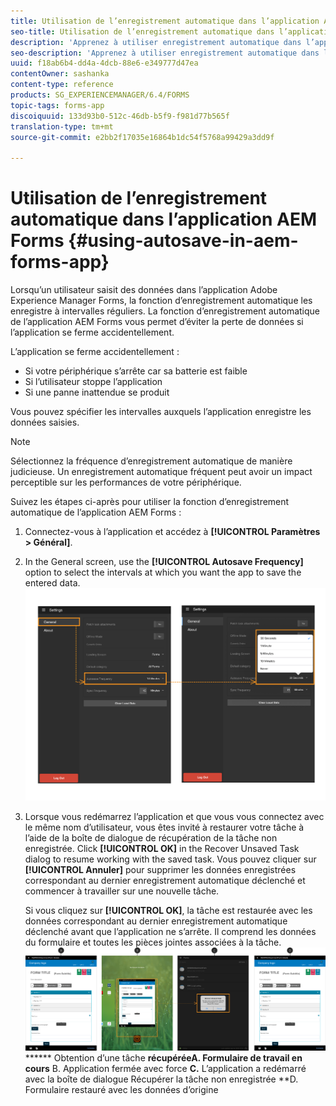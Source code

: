 ```yaml
---
title: Utilisation de l’enregistrement automatique dans l’application AEM Forms
seo-title: Utilisation de l’enregistrement automatique dans l’application AEM Forms
description: 'Apprenez à utiliser enregistrement automatique dans l’application AEM Forms afin d’éviter la perte de données. '
seo-description: 'Apprenez à utiliser enregistrement automatique dans l’application AEM Forms afin d’éviter la perte de données. '
uuid: f18ab6b4-dd4a-4dcb-88e6-e349777d47ea
contentOwner: sashanka
content-type: reference
products: SG_EXPERIENCEMANAGER/6.4/FORMS
topic-tags: forms-app
discoiquuid: 133d93b0-512c-46db-b5f9-f981d77b565f
translation-type: tm+mt
source-git-commit: e2bb2f17035e16864b1dc54f5768a99429a3dd9f

---
```



# Utilisation de l’enregistrement automatique dans l’application AEM Forms {#using-autosave-in-aem-forms-app}

Lorsqu’un utilisateur saisit des données dans l’application Adobe Experience Manager Forms, la fonction d’enregistrement automatique les enregistre à intervalles réguliers. La fonction d’enregistrement automatique de l’application AEM Forms vous permet d’éviter la perte de données si l’application se ferme accidentellement.

L’application se ferme accidentellement :

* Si votre périphérique s’arrête car sa batterie est faible
* Si l’utilisateur stoppe l’application
* Si une panne inattendue se produit

Vous pouvez spécifier les intervalles auxquels l’application enregistre les données saisies.

>[!NOTE]
>
>Sélectionnez la fréquence d’enregistrement automatique de manière judicieuse. Un enregistrement automatique fréquent peut avoir un impact perceptible sur les performances de votre périphérique.

Suivez les étapes ci-après pour utiliser la fonction d’enregistrement automatique de l’application AEM Forms :

1. Connectez-vous à l’application et accédez à **[!UICONTROL Paramètres > Général]**.
1. In the General screen, use the **[!UICONTROL Autosave Frequency]** option to select the intervals at which you want the app to save the entered data.
   [ ![Définition de la fréquence d’enregistrement automatique](assets/using-autosave-freq-07.png)](assets/using-autosave-freq-07-1.png)

1. Lorsque vous redémarrez l’application et que vous vous connectez avec le même nom d’utilisateur, vous êtes invité à restaurer votre tâche à l’aide de la boîte de dialogue de récupération de la tâche non enregistrée. Click **[!UICONTROL OK]** in the Recover Unsaved Task dialog to resume working with the saved task. Vous pouvez cliquer sur **[!UICONTROL Annuler]** pour supprimer les données enregistrées correspondant au dernier enregistrement automatique déclenché et commencer à travailler sur une nouvelle tâche.

   Si vous cliquez sur **[!UICONTROL OK]**, la tâche est restaurée avec les données correspondant au dernier enregistrement automatique déclenché avant que l’application ne s’arrête. Il comprend les données du formulaire et toutes les pièces jointes associées à la tâche.
   [![](assets/autosave-flow.png)](assets/using-autosave-freq-06.png)****** Obtention d’une tâche **récupéréeA. Formulaire de travail en cours** B. Application fermée avec force **C.** L’application a redémarré avec la boîte de dialogue Récupérer la tâche non enregistrée **D. Formulaire restauré avec les données d’origine

